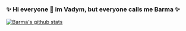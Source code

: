 ### ✨ Hi everyone 👋 im Vadym, but everyone calls me Barma ✨

<!--
**Google-Barma/google-barma** is a  _special_  repository because its `README.md` (this file) appears on your GitHub profile.

Here are some ideas to get you started:

- 🔭 I’m currently working on ...
- 🌱 I’m currently learning ...
- 👯 I’m looking to collaborate on ...
- 🤔 I’m looking for help with ...
- 💬 Ask me about ...
- 📫 How to reach me: ...
- 😄 Pronouns: ...
- ⚡ Fun fact: ...
-->
[![Barma's github stats](https://github-readme-stats.vercel.app/api?google-barma)](https://github.com/anuraghazra/github-readme-stats)
